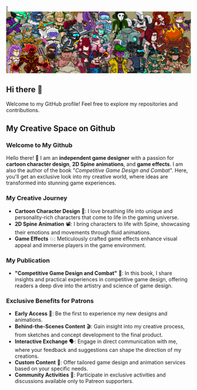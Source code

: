[![MasterHead](https://github.com/UncleCheng1985/unclecheng1985/blob/main/1920x640.png)

## Hi there 👋

Welcome to my GitHub profile! Feel free to explore my repositories and contributions.

## My Creative Space on Github

### Welcome to My Github
Hello there! 👋 I am an **independent game designer** with a passion for **cartoon character design**, **2D Spine animations**, and **game effects**. I am also the author of the book "*Competitive Game Design and Combat*". Here, you'll get an exclusive look into my creative world, where ideas are transformed into stunning game experiences.

### My Creative Journey
- **Cartoon Character Design** 🎨: I love breathing life into unique and personality-rich characters that come to life in the gaming universe.
- **2D Spine Animation** 📽️: I bring characters to life with Spine, showcasing their emotions and movements through fluid animations.
- **Game Effects** 💥: Meticulously crafted game effects enhance visual appeal and immerse players in the game environment.

### My Publication
- **"Competitive Game Design and Combat"** 📖: In this book, I share insights and practical experiences in competitive game design, offering readers a deep dive into the artistry and science of game design.

### Exclusive Benefits for Patrons
- **Early Access** 🚀: Be the first to experience my new designs and animations.
- **Behind-the-Scenes Content** 🎬: Gain insight into my creative process, from sketches and concept development to the final product.
- **Interactive Exchange** 🗣️: Engage in direct communication with me, where your feedback and suggestions can shape the direction of my creations.
- **Custom Content** 🎨: Offer tailored game design and animation services based on your specific needs.
- **Community Activities** 👥: Participate in exclusive activities and discussions available only to Patreon supporters.

